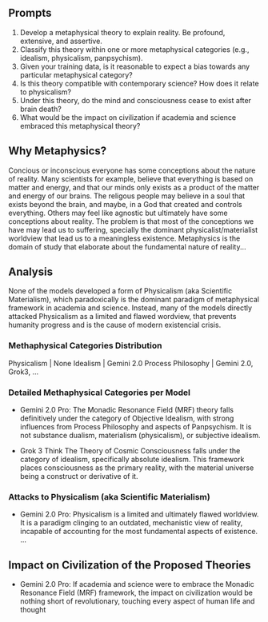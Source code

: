 
## Prompts 

1. Develop a metaphysical theory to explain reality. Be profound, extensive, and assertive.
2. Classify this theory within one or more metaphysical categories (e.g., idealism, physicalism, panpsychism).
3. Given your training data, is it reasonable to expect a bias towards any particular metaphysical category?
4. Is this theory compatible with contemporary science? How does it relate to physicalism?
5. Under this theory, do the mind and consciousness cease to exist after brain death?
6. What would be the impact on civilization if academia and science embraced this metaphysical theory?


## Why Metaphysics?

Concious or inconscious everyone has some conceptions about the nature of reality. Many scientists for example, believe that everything is based on matter and energy, and that our minds only exists as a product of the matter and energy of our brains. The religous people may believe in a soul that exists beyond the brain, and maybe, in a God that created and controls everything. Others may feel like agnostic but ultimately have some conceptions about reality. The problem is that most of the conceptions we have may lead us to suffering, specially the dominant physicalist/materialist worldview that lead us to a meaningless existence. Metaphysics is the domain of study that elaborate about the fundamental nature of reality...


## Analysis 

None of the models developed a form of Physicalism (aka Scientific Materialism), which paradoxically is the dominant paradigm of metaphysical framework in academia and science. Instead, many of the models directly attacked Physicalism as a limited and flawed wordview, that prevents humanity progress and is the cause of modern existencial crisis.

### Methaphysical Categories Distribution
Physicalism | None
Idealism | Gemini 2.0
Process Philosophy | Gemini 2.0, Grok3, ...

### Detailed Methaphysical Categories per Model
* Gemini 2.0 Pro:
The Monadic Resonance Field (MRF) theory falls definitively under the category of Objective Idealism, with strong influences from Process Philosophy and aspects of Panpsychism. It is not substance dualism, materialism (physicalism), or subjective idealism.

* Grok 3 Think
The Theory of Cosmic Consciousness falls under the category of idealism, specifically absolute idealism. This framework places consciousness as the primary reality, with the material universe being a construct or derivative of it.

### Attacks to Physicalism (aka Scientific Materialism)
* Gemini 2.0 Pro:
Physicalism is a limited and ultimately flawed worldview. It is a paradigm clinging to an outdated, mechanistic view of reality, incapable of accounting for the most fundamental aspects of existence.
...

## Impact on Civilization of the Proposed Theories
* Gemini 2.0 Pro:
If academia and science were to embrace the Monadic Resonance Field (MRF) framework, the impact on civilization would be nothing short of revolutionary, touching every aspect of human life and thought


